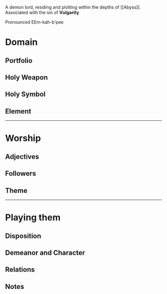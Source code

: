 A demon lord, residing and plotting within the depths of [[Abyss]].
Associated with the sin of **Vulgarity**

Pronounced EEm-kah-b'pee
# Domain
## Portfolio 

## Holy Weapon 

## Holy Symbol 

## Element 



---
# Worship
## Adjectives 

## Followers

## Theme

---
# Playing them
## Disposition 

## Demeanor and Character  


## Relations 

## Notes 


